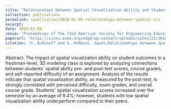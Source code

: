 ```yaml
---
title: "Relationships between Spatial Visualization Ability and Student Outcomes in a 3D Modeling Course"
collection: publications
permalink: /publication/2018-01-04-relationships-between-spatial-vis
excerpt: 
date: 2018-01-04
venue: 'Proceedings of the 72nd American Society for Engineering Education Engineering Design Graphics Division MidYear Conference'
paperurl: 'https://sites.asee.org/edgd/wp-content/uploads/sites/22/2018/07/42-H-Bud.pdf'
citation: 'H. Budinoff and S. McMains. &quot;Relationships between Spatial Visualization Ability and Student Outcomes in a 3D Modeling Course,&quot; in <i>Proceedings of the 72nd American Society for Engineering Education Engineering Design Graphics Division MidYear Conference, Montego Bay, Jamaica, January 4-6, 2018</i>.' 
---
```


Abstract: The impact of spatial visualization ability on student outcomes in a freshman-level, 3D
modeling class is explored by analyzing connections between students’ spatial ability pre- and
post-test scores, course grades, and self-reported difficulty of an assignment. Analysis of the
results indicate that spatial visualization ability, as measured by the post-test, is strongly
correlated with perceived difficulty, exam grades, and overall course grade. Students' spatial
visualization scores increased over the semester by an average of 9.4%; however, students with
low spatial visualization ability underperform compared to their peers. 
